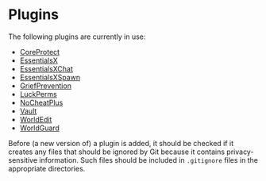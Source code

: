 # Plugins

The following plugins are currently in use:

- [CoreProtect](https://www.spigotmc.org/resources/coreprotect.8631/)
- [EssentialsX](https://ci.drtshock.net/job/EssentialsX/)
- [EssentialsXChat](https://ci.drtshock.net/job/EssentialsX/)
- [EssentialsXSpawn](https://ci.drtshock.net/job/EssentialsX/)
- [GriefPrevention](https://www.spigotmc.org/resources/griefprevention.1884/)
- [LuckPerms](https://www.spigotmc.org/resources/luckperms-an-advanced-permissions-plugin.28140/)
- [NoCheatPlus](https://github.com/NoCheatPlus/Docs/wiki/Notable-Builds)
- [Vault](http://dev.bukkit.org/bukkit-plugins/vault/)
- [WorldEdit](http://builds.enginehub.org/)
- [WorldGuard](http://builds.enginehub.org/)

Before (a new version of) a plugin is added, it should be checked if it creates any files that should be ignored by Git because it contains privacy-sensitive information. Such files should be included in `.gitignore` files in the appropriate directories.
